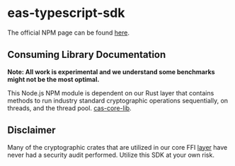 # eas-typescript-sdk

The official NPM page can be found [here](https://www.npmjs.com/package/cas-typescript-sdk).

## Consuming Library Documentation
**Note: All work is experimental and we understand some benchmarks might not be the most optimal.**

This Node.js NPM module is dependent on our Rust layer that contains methods to run industry standard cryptographic operations sequentially, on threads, and the thread pool. [cas-core-lib](https://github.com/Crytographic-API-Services/cas-core-lib).

## Disclaimer
Many of the cryptographic crates that are utilized in our core FFI [layer](https://github.com/Crytographic-API-Services/cas-core-lib) have never had a security audit performed. Utilize this SDK at your own risk.
